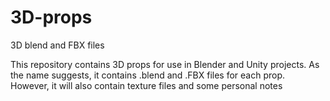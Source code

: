 # 3D-props
3D blend and FBX files

This repository contains 3D props for use in Blender and Unity projects. As the name suggests, it contains .blend and .FBX files for each prop. However, it will also contain texture files and some personal notes
